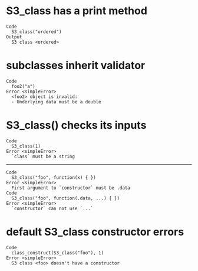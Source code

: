 # S3_class has a print method

    Code
      S3_class("ordered")
    Output
      S3 class <ordered>

# subclasses inherit validator

    Code
      foo2("a")
    Error <simpleError>
      <foo2> object is invalid:
      - Underlying data must be a double

# S3_class() checks its inputs

    Code
      S3_class(1)
    Error <simpleError>
      `class` must be a string

---

    Code
      S3_class("foo", function(x) { })
    Error <simpleError>
      First argument to `constructor` must be .data
    Code
      S3_class("foo", function(.data, ...) { })
    Error <simpleError>
      `constructor` can not use `...`

# default S3_class constructor errors

    Code
      class_construct(S3_class("foo"), 1)
    Error <simpleError>
      S3 class <foo> doesn't have a constructor

